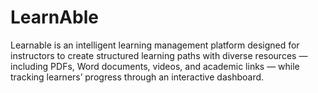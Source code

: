 # LearnAble
Learnable is an intelligent learning management platform designed for instructors to create structured learning paths with diverse resources — including PDFs, Word documents, videos, and academic links — while tracking learners’ progress through an interactive dashboard.
